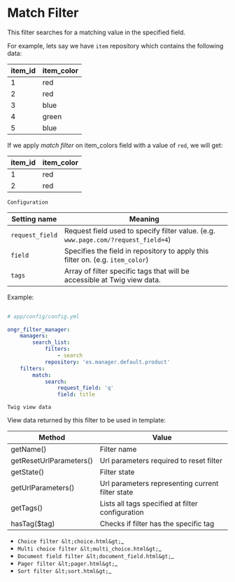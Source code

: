 Match Filter  
============  
This filter searches for a matching value in the specified field.
  
For example, lets say we have `item` repository which contains the following data:
  
| item_id | item_color |
|---------|------------|
| 1       | red        |
| 2       | red        |
| 3       | blue       |
| 4       | green      |
| 5       | blue       |
  
If we apply *match filter* on item_colors field with a value of `red`, we will get:
  
| item_id | item_color |
|---------|------------|
| 1       | red        |
| 2       | red        |
  
~~~~~~~~~~~~~  
Configuration  
~~~~~~~~~~~~~  
| Setting name           | Meaning                                                                              |
|------------------------|--------------------------------------------------------------------------------------|
| `request_field`        | Request field used to specify filter value. (e.g. `www.page.com/?request_field=4`)   |
| `field`                | Specifies the field in repository to apply this filter on. (e.g. `item_color`)       |
| `tags`                 | Array of filter specific tags that will be accessible at Twig view data.             |
  
Example:
  
```yaml
  
# app/config/config.yml
    
ongr_filter_manager:
    managers:
        search_list:
            filters:
                - search
            repository: 'es.manager.default.product'
    filters:
        match:
            search:
                request_field: 'q'
                field: title
```

~~~~~~~~~~~~~~
Twig view data  
~~~~~~~~~~~~~~  
View data returned by this filter to be used in template:
 
| Method                  | Value                                            | 
|-------------------------|--------------------------------------------------|
| getName()               | Filter name                                      |
| getResetUrlParameters() | Url parameters required to reset filter          |
| getState()              | Filter state                                     |
| getUrlParameters()      | Url parameters representing current filter state |
| getTags()               | Lists all tags specified at filter configuration |
| hasTag($tag)            | Checks if filter has the specific tag            |
  
* `Choice filter &lt;choice.html&gt;`_
* `Multi choice filter &lt;multi_choice.html&gt;`_
* `Document field filter &lt;document_field.html&gt;`_
* `Pager filter &lt;pager.html&gt;`_
* `Sort filter &lt;sort.html&gt;`_
